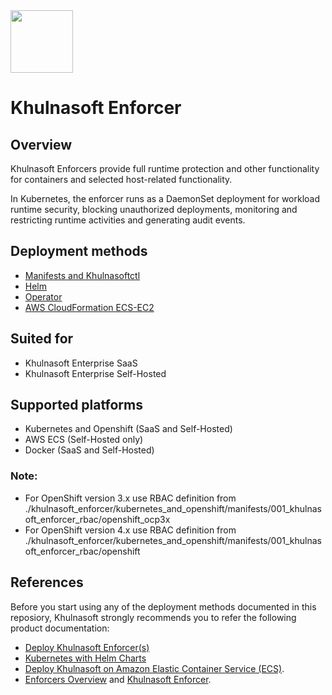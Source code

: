 <img src="https://avatars3.githubusercontent.com/u/43526139?s=200&v=4" height="100" width="100" />

# Khulnasoft Enforcer 

## Overview

Khulnasoft Enforcers provide full runtime protection and other functionality for containers and selected host-related functionality.

In Kubernetes, the enforcer runs as a DaemonSet deployment for workload runtime security, blocking unauthorized deployments, monitoring and restricting runtime activities and generating audit events.

## Deployment methods
* [Manifests and Khulnasoftctl](./kubernetes_and_openshift/manifests)
* [Helm](./kubernetes_and_openshift/helm)
* [Operator](./kubernetes_and_openshift/operator)
* [AWS CloudFormation ECS-EC2](./ecs/cloudformation/khulnasoft-ecs-c2)

## Suited for
* Khulnasoft Enterprise SaaS
* Khulnasoft Enterprise Self-Hosted

## Supported platforms
* Kubernetes and Openshift (SaaS and Self-Hosted)
* AWS ECS (Self-Hosted only)
* Docker (SaaS and Self-Hosted)

### Note:
* For OpenShift version 3.x use RBAC definition from ./khulnasoft_enforcer/kubernetes_and_openshift/manifests/001_khulnasoft_enforcer_rbac/openshift_ocp3x
* For OpenShift version 4.x use RBAC definition from ./khulnasoft_enforcer/kubernetes_and_openshift/manifests/001_khulnasoft_enforcer_rbac/openshift


## References
Before you start using any of the deployment methods documented in this reposiory, Khulnasoft strongly recommends you to refer the following product documentation:
* [Deploy Khulnasoft Enforcer(s)](https://docs.khulnasoft.com/docs/deploy-k8s-khulnasoft-enforcers)
* [Kubernetes with Helm Charts](https://docs.khulnasoft.com/docs/kubernetes-with-helm#section-step-4-deploy-the-khulnasoft-enforcer)
* [Deploy Khulnasoft on Amazon Elastic Container Service (ECS)](https://docs.khulnasoft.com/docs/amazon-elastic-container-service-ecs#section-step-2-deploy-khulnasoft-enforcers).
* [Enforcers Overview](https://docs.khulnasoft.com/docs/enforcers-overview#section-khulnasoft-enforcers) and [Khulnasoft Enforcer](https://docs.khulnasoft.com/docs/khulnasoft-enforcer).